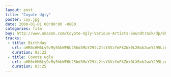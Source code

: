 ```yaml
---
layout: post
title: "Coyote Ugly"
poster: coy.jpg
date: 2000-01-01 00:00:00 -0800
categories: film
buy: http://www.amazon.com/Coyote-Ugly-Various-Artists-Soundtrack/dp/B00004W1OR
tracks:
 - title: Birthday
   url: aHR0cHM6Ly9zMy5hbWF6b25hd3MuY29tL2tsYXVzYmFkZWx0LXBvb2wvY295LzAxIEJpcnRoZGF5Lm1wMw==
   duration: 02:22
 - title: Coyote ugly
   url: aHR0cHM6Ly9zMy5hbWF6b25hd3MuY29tL2tsYXVzYmFkZWx0LXBvb2wvY295LzAyIENveW90ZSB1Z2x5Lm1wMw==
   duration: 03:25
---
```

